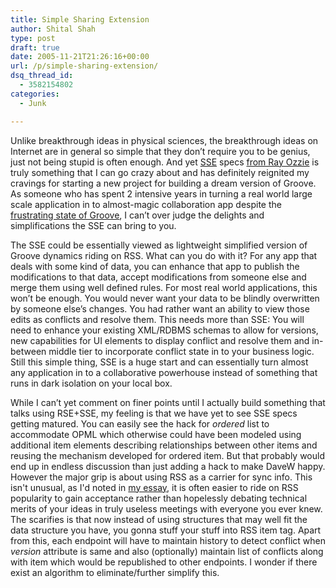 ```yaml
---
title: Simple Sharing Extension
author: Shital Shah
type: post
draft: true
date: 2005-11-21T21:26:16+00:00
url: /p/simple-sharing-extension/
dsq_thread_id:
  - 3582154802
categories:
  - Junk

---
```

Unlike breakthrough ideas in physical sciences, the breakthrough ideas on Internet are in general so simple that they don’t require you to be genius, just not being stupid is often enough. And yet [SSE][1] specs [from Ray Ozzie][2] is truly something that I can go crazy about and has definitely reignited my cravings for starting a new project for building a dream version of Groove. As someone who has spent 2 intensive years in turning a real world large scale application in to almost-magic collaboration app despite the [frustrating state of Groove][3], I can’t over judge the delights and simplifications the SSE can bring to you.

The SSE could be essentially viewed as lightweight simplified version of Groove dynamics riding on RSS. What can you do with it? For any app that deals with some kind of data, you can enhance that app to publish the modifications to that data, accept modifications from someone else and merge them using well defined rules. For most real world applications, this won’t be enough. You would never want your data to be blindly overwritten by someone else’s changes. You had rather want an ability to view those edits as conflicts and resolve them. This needs more than SSE: You will need to enhance your existing XML/RDBMS schemas to allow for versions, new capabilities for UI elements to display conflict and resolve them and in-between middle tier to incorporate conflict state in to your business logic. Still this simple thing, SSE is a huge start and can essentially turn almost any application in to a collaborative powerhouse instead of something that runs in dark isolation on your local box.

While I can’t yet comment on finer points until I actually build something that talks using RSE+SSE, my feeling is that we have yet to see SSE specs getting matured. You can easily see the hack for _ordered_ list to accommodate OPML which otherwise could have been modeled using additional item elements describing relationships between other items and reusing the mechanism developed for ordered item. But that probably would end up in endless discussion than just adding a hack to make DaveW happy. However the major grip is about using RSS as a carrier for sync info. This isn't unusual, as I'd noted in [my essay][4], it is often easier to ride on RSS popularity to gain acceptance rather than hopelessly debating technical merits of your ideas in truly useless meetings with everyone you ever knew. The scarifies is that now instead of using structures that may well fit the data structure you have, you gonna stuff your stuff into RSS item tag. Apart from this, each endpoint will have to maintain history to detect conflict when _version_ attribute is same and also (optionally) maintain list of conflicts along with item which would be republished to other endpoints. I wonder if there exist an algorithm to eliminate/further simplify this.

 [1]: http://msdn.microsoft.com/xml/rss/sse/
 [2]: http://spaces.msn.com/members/rayozzie/Blog/cns%211pyct_cYtbBtOBPDVAumMEdw%21175.entry
 [3]: /p/applications-and-platforms-an-another-face-of-internet-and-why-i-hate-groove/
 [4]: /p/integrating-rss-and-calendar/